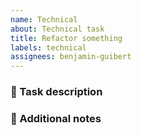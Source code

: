 ```yaml
---
name: Technical
about: Technical task
title: Refactor something
labels: technical
assignees: benjamin-guibert
---
```


### :wrench: Task description

### :memo: Additional notes

